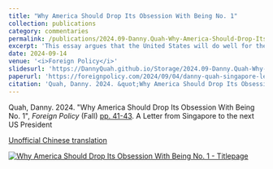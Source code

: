 ```yaml
---
title: "Why America Should Drop Its Obsession With Being No. 1"
collection: publications
category: commentaries
permalink: /publications/2024.09-Danny.Quah-Why-America-Should-Drop-Its-Obsession-With-Being-No.1-FP/
excerpt: 'This essay argues that the United States will do well for the world and even better for itself if it becomes better assured and more confident of its place in the international system.'
date: 2024-09-14
venue: '<i>Foreign Policy</i>'
slidesurl: 'https://DannyQuah.github.io/Storage/2024.09-Danny.Quah-Why-America-Should-Drop-Its-Obsession-With-Being-No.1-FP.pdf'
paperurl: 'https://foreignpolicy.com/2024/09/04/danny-quah-singapore-letter-us-president/?utm_content=gifting&tpcc=gifting_article&gifting_article=ZGFubnktcXVhaC1zaW5nYXBvcmUtbGV0dGVyLXVzLXByZXNpZGVudA==&pid=PNILoiIJgqmxsxl'
citation: 'Quah, Danny. 2024. &quot;Why America Should Drop Its Obsession With Being No. 1&quot; <i>Foreign Policy</i> (Fall) pp. 41-43.'
---
```

Quah, Danny. 2024.  "Why America Should Drop Its Obsession With Being No. 1", *Foreign Policy* (Fall) [pp. 41-43](https://foreignpolicy.com/2024/09/04/danny-quah-singapore-letter-us-president/).  A Letter from Singapore to the next US President  

[Unofficial Chinese translation](https://mp.weixin.qq.com/s/C34PGL4Su6jCfJ0Nvjkl-Q)

[<img src="https://DannyQuah.github.io/Storage/2024.09.06.2305.Fri-Foreign.Policy.Magazine-FB-Plight-unfortunate-weak-vulnerable.png" alt = " Why America Should Drop Its Obsession With Being No. 1 - Titlepage"/>](https://foreignpolicy.com/2024/09/04/danny-quah-singapore-letter-us-president/?utm_content=gifting&tpcc=gifting_article&gifting_article=ZGFubnktcXVhaC1zaW5nYXBvcmUtbGV0dGVyLXVzLXByZXNpZGVudA==&pid=PNILoiIJgqmxsxl)

<!---
   Invisible section // 2024-09-Danny.Quah-America-Drop-Obsession-No.1-FP.md
-->
